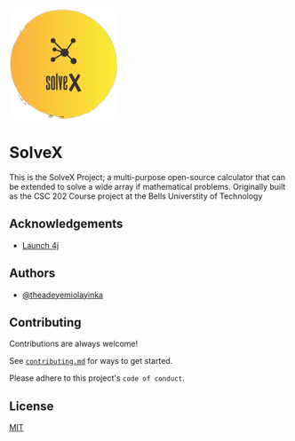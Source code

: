 
![Logo](https://github.com/theadeyemiolayinka/SolveX/raw/1.0/src/main/java/resources/assets/icon.png)


# SolveX

This is the SolveX Project; a multi-purpose open-source calculator that can be extended to solve a wide array if mathematical problems. Originally built as the CSC 202 Course project at the Bells Universtity of Technology

## Acknowledgements

 - [Launch 4j](https://launch4j.sourceforge.net/)
## Authors

- [@theadeyemiolayinka](https://www.github.com/theadeyemiolayinka)


## Contributing

Contributions are always welcome!

See [`contributing.md`](https://github.com/theadeyemiolayinka/SolveX/blob/1.0/contributing.md) for ways to get started.

Please adhere to this project's `code of conduct`.


## License

[MIT](https://choosealicense.com/licenses/mit/)

